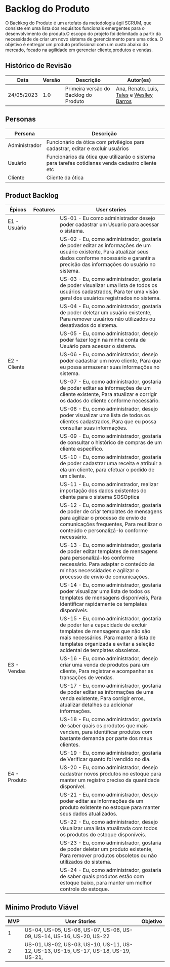 # Backlog do Produto
O Backkog do Produto é um artefato da metodologia ágil SCRUM, que consiste em uma lista dos requisitos funcionais emergentes para o desenvolvimento do produto.O escopo do projeto foi delimitado a partir da necessidade de criar um novo sistema de gerenciamento para uma otica. O objetivo é entregar um produto profissional com um custo abaixo do mercado, focado na agilidade em gerenciar cliente,produtos e vendas.

## Histórico de Revisão

| Data       | Versão | Descrição                             | Autor(es)                                                                                                                                                                                                                                                  |
| ---------- | ------ | ------------------------------------- | ---------------------------------------------------------------------------------------------------------------------------------------------------------------------------------------------------------------------------------------------------------- |
| 24/05/2023 | 1.0    | Primeira versão do Backlog do Produto | [Ana](https://github.com/anafernanndess), [Renato](https://github.com/Osidious), [Luis](https://github.com/luishenrrique), [Tales](https://github.com/TalesRG) e [Weslley Barros](https://github.com/weslley17w) |

## Personas

| Persona       | Descrição                                                                       |
| ------------- | ------------------------------------------------------------------------------- |
| Administrador | Funcionário da ótica com privilégios para cadastrar, editar e excluir usuários  |
| Usuário       | Funcionários da ótica que utilizarão o sistema para tarefas cotidianas venda cadastro cliente etc |
| Cliente | Cliente da ótica |


## Product Backlog

| Épicos| Features | User stories |  
|---|---|---|
| E1 - Usuário | | US-01 - Eu como administrador desejo poder cadastrar um Usuario para acessar o sistema.|
| | | US-02 - Eu, como administrador, gostaria de poder editar as informações de um usuário existente, Para atualizar seus dados conforme necessário e garantir a precisão das informações do usuário no sistema. |                 
| | | US-03 - Eu, como administrador, gostaria de poder visualizar uma lista de todos os usuários cadastrados, Para ter uma visão geral dos usuários registrados no sistema. |                                                                                  
| | | US-04 - Eu, como administrador, gostaria de poder deletar um usuário existente, Para remover usuários não utilizados ou desativados do sistema. |
| | | US-05 - Eu, como administrador, desejo poder fazer login na minha conta de Usuário para acessar o sistema. |
| E2 - Cliente | | US-06 - Eu, como administrador, desejo poder cadastrar um novo cliente, Para que eu possa armazenar suas informações no sistema. |
| | | US-07 - Eu, como administrador, gostaria de poder editar as informações de um cliente existente, Para atualizar e corrigir os dados do cliente conforme necessário.  |
| | | US-08 - Eu, como administrador, desejo poder visualizar uma lista de todos os clientes cadastrados, Para que eu possa consultar suas informações.  |
| | | US-09 - Eu, como administrador, gostaria de consultar o histórico de compras de um cliente específico.  |
| | | US-10 - Eu, como administrador, gostaria de poder cadastrar uma receita e atribuir a ela um cliente, para efetuar o pedido de um cliente. |
| | | US-11 - Eu, como adminstrador, realizar importação dos dados existentes do cliente para o sistema SOSOptica |
| | | US-12 - Eu, como administrador, gostaria de poder de criar templates de mensagens para agilizar o processo de envio de comunicações frequentes, Para reutilizar o conteúdo e personalizá-lo conforme necessário.  |
| | | US-13 - Eu, como administrador, gostaria de poder editar templates de mensagens para personalizá-los conforme necessário. Para adaptar o conteúdo às minhas necessidades e agilizar o processo de envio de comunicações.  |
| | | US-14 - Eu, como administrador, gostaria poder visualizar uma lista de todos os templates de mensagens disponíveis, Para identificar rapidamente os templates disponíveis.  |
| | | US-15 - Eu, como administrador, gostaria de poder ter a capacidade de excluir templates de mensagens que não são mais necessários. Para manter a lista de templates organizada e evitar a seleção acidental de templates obsoletos. |
| E3 - Vendas | | US-16 - Eu, como administrador, desejo criar uma venda de produtos para um cliente, Para registrar e acompanhar as transações de vendas.  |
| | | US-17 - Eu, como administrador, gostaria de poder editar as informações de uma venda existente, Para corrigir erros, atualizar detalhes ou adicionar informações. |
| | | US-18 - Eu, como administrador, gostaria de saber quais os produtos que mais vendem, para identificar produtos com bastante demanda por parte dos meus clientes.  |
| | | US-19 - Eu, como administrador, gostaria de Verificar quanto foi vendido no dia. |
| E4 - Produto | | US-20 - Eu, como administrador, desejo cadastrar novos produtos no estoque para manter um registro preciso da quantidade disponível.  |
| | | US-21 - Eu, como administrador, desejo poder editar as informações de um produto existente no estoque para manter seus dados atualizados.  |
| | | US-22 - Eu, como administrador, desejo visualizar uma lista atualizada com todos os produtos do estoque disponíveis.  |
| | | US-23 - Eu, como administrador, gostaria de poder deletar um produto existente, Para remover produtos obsoletos ou não utilizados do sistema.  |
| | | US-24 - Eu, como administrador, gostaria de saber quais produtos estão com estoque baixo, para manter um melhor controle do estoque.  |


## Mínimo Produto Viável

| MVP | User Stories | Objetivo |
| --- | ---| ---|
| 1   | US-04, US-05, US-06, US-07, US-08, US-09, US-14, US-16, US-20, US-22|  |
| 2   | US-01, US-02, US-03, US-10, US-11, US-12, US-13, US-15, US-17, US-18, US-19, US-21,|  |
